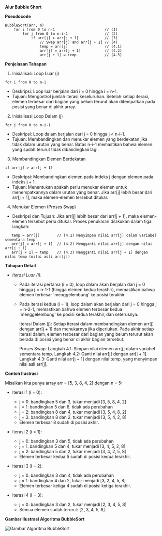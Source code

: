**Alur Bubble Short**

**Pseudocode**

~~~
BubbleSort(arr, n)
    for i from 0 to n-1                       // (1)
        for j from 0 to n-i-1                 // (2)
            if arr[j] > arr[j + 1]            // (3)
                // Swap arr[j] and arr[j + 1] // (4)
                temp = arr[j]                 // (4.1)
                arr[j] = arr[j + 1]           // (4.2)
                arr[j + 1] = temp             // (4.3)
~~~

**Penjelasan Tahapan**

1. Inisialisasi Loop Luar (i)

~~~
for i from 0 to n-1
~~~~

- Deskripsi: Loop luar berjalan dari i = 0 hingga i = n-1.
- Tujuan: Mengontrol jumlah iterasi keseluruhan. Setelah setiap iterasi, elemen terbesar dari bagian yang belum terurut akan ditempatkan pada posisi yang benar di akhir array.

2. Inisialisasi Loop Dalam (j)
~~~
for j from 0 to n-i-1
~~~
- Deskripsi: Loop dalam berjalan dari j = 0 hingga j < n-i-1.
- Tujuan: Membandingkan dan menukar elemen yang berdekatan jika tidak dalam urutan yang benar. Batas n-i-1 memastikan bahwa elemen yang sudah terurut tidak dibandingkan lagi.

3. Membandingkan Elemen Berdekatan
~~~
if arr[j] > arr[j + 1]
~~~
- Deskripsi: Membandingkan elemen pada indeks j dengan elemen pada indeks j + 1.
- Tujuan: Menentukan apakah perlu menukar elemen untuk menempatkannya dalam urutan yang benar. Jika arr[j] lebih besar dari arr[j + 1], maka elemen-elemen tersebut ditukar.

4. Menukar Elemen (Proses Swap)

- Deskripsi dan Tujuan: Jika arr[j] lebih besar dari arr[j + 1], maka elemen-elemen tersebut perlu ditukar. Proses penukaran dilakukan dalam tiga langkah:

~~~
   temp = arr[j]        // (4.1) Menyimpan nilai arr[j] dalam variabel sementara temp
   arr[j] = arr[j + 1]  // (4.2) Mengganti nilai arr[j] dengan nilai arr[j + 1]
   arr[j + 1] = temp    // (4.3) Mengganti nilai arr[j + 1] dengan nilai temp (nilai asli arr[j])
~~~
**Tahapan Detail**

- *Iterasi Luar (i):*

  - Pada iterasi pertama (i = 0), loop dalam akan berjalan dari j = 0 hingga j = n-1-1 (hingga elemen kedua terakhir), memastikan bahwa elemen terbesar 'menggelembung' ke posisi terakhir.
  - Pada iterasi kedua (i = 1), loop dalam akan berjalan dari j = 0 hingga j = n-2-1, memastikan bahwa elemen terbesar kedua 'menggelembung' ke posisi kedua terakhir, dan seterusnya.

    Iterasi Dalam (j):
        Setiap iterasi dalam membandingkan elemen arr[j] dengan arr[j + 1] dan menukarnya jika diperlukan.
        Pada akhir setiap iterasi dalam, elemen terbesar dari bagian yang belum terurut akan berada di posisi yang benar di akhir bagian tersebut.

    Proses Swap:
        Langkah 4.1: Simpan nilai elemen arr[j] dalam variabel sementara temp.
        Langkah 4.2: Ganti nilai arr[j] dengan arr[j + 1].
        Langkah 4.3: Ganti nilai arr[j + 1] dengan nilai temp, yang menyimpan nilai asli arr[j].

**Contoh Ilustrasi**

Misalkan kita punya array arr = [5, 3, 8, 4, 2] dengan n = 5:

- Iterasi 1 (i = 0):

  - j = 0: bandingkan 5 dan 3, tukar menjadi [3, 5, 8, 4, 2]
  - j = 1: bandingkan 5 dan 8, tidak ada perubahan
  - j = 2: bandingkan 8 dan 4, tukar menjadi [3, 5, 4, 8, 2]
  - j = 3: bandingkan 8 dan 2, tukar menjadi [3, 5, 4, 2, 8]
  - Elemen terbesar 8 sudah di posisi akhir.

- Iterasi 2 (i = 1):
  - j = 0: bandingkan 3 dan 5, tidak ada perubahan
  - j = 1: bandingkan 5 dan 4, tukar menjadi [3, 4, 5, 2, 8]
  - j = 2: bandingkan 5 dan 2, tukar menjadi [3, 4, 2, 5, 8]
  - Elemen terbesar kedua 5 sudah di posisi kedua terakhir.

- Iterasi 3 (i = 2):
  - j = 0: bandingkan 3 dan 4, tidak ada perubahan
  - j = 1: bandingkan 4 dan 2, tukar menjadi [3, 2, 4, 5, 8]
  - Elemen terbesar ketiga 4 sudah di posisi ketiga terakhir.

- Iterasi 4 (i = 3):
  - j = 0: bandingkan 3 dan 2, tukar menjadi [2, 3, 4, 5, 8]
  - Semua elemen sudah terurut: [2, 3, 4, 5, 8].

**Gambar Ilustrasi Algoritma BubbleSort**

![Gambar Algoritma BubbleSort](/Assets/Bubble%20Sort.png)